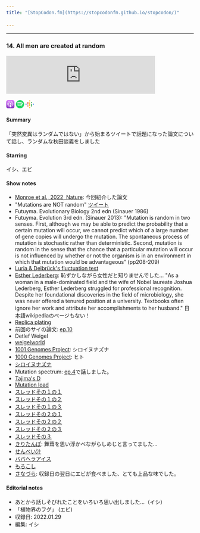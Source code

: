 ```yaml
---
title: "[StopCodon.fm](https://stopcodonfm.github.io/stopcodon/)"

---
```

-------

### 14. All men are created at random 

<iframe src="https://anchor.fm/stopcodon/embed/episodes/14--All-men-are-created-at-random-e1dloro" height="102px" width="400px" frameborder="0" scrolling="no"></iframe>

[<img src="https://raw.githubusercontent.com/StopCodonfm/stopcodon/main/logos/apple-podcasts.png" width="22px">](https://podcasts.apple.com/jp/podcast/14-all-men-are-created-at-random/id1572672009?i=1000549429623)
[<img src="https://raw.githubusercontent.com/StopCodonfm/stopcodon/main/logos/spotify.png" width="22px">](https://open.spotify.com/episode/6QVQ7y0MsMSkmG7No4VsIN?si=48a0505cbd914d55)
[<img src="https://raw.githubusercontent.com/StopCodonfm/stopcodon/main/logos/google-podcasts.png" width="22px">](https://podcasts.google.com/feed/aHR0cHM6Ly9hbmNob3IuZm0vcy81YjY0MGVhMC9wb2RjYXN0L3Jzcw/episode/M2IzZTE0NGUtOTBjZi00YzM2LWE0YjUtMjBlYTQ0OGYxMDVl?sa=X&ved=0CAUQkfYCahcKEwjg2NGC4tn1AhUAAAAAHQAAAAAQAQ)

#### Summary
「突然変異はランダムではない」から始まるツイートで話題になった論文について話し、ランダムな秋田談義をしました

#### Starring
イシ、エビ

#### Show notes

+ [Monroe et al., 2022, Nature](https://www.nature.com/articles/s41586-021-04269-6): 今回紹介した論文
+ "Mutations are NOT random" [ツイート](https://twitter.com/Grey_Monroe/status/1481298489191837701)
+ Futuyma. Evolutionary Biology 2nd edn (Sinauer 1986)
+ Futuyma. Evolution 3rd edn. (Sinauer 2013): "Mutation is random in two senses. First, although we may be able to predict the probability that a certain mutation will occur, we cannot predict which of a large number of gene copies will undergo the mutation. The spontaneous process of mutation is stochastic rather than deterministic. Second, mutation is random in the sense that the chance that a particular mutation will occur is not influenced by whether or not the organism is in an environment in which that mutation would be advantageous” (pp208-209)
+ [Luria & Delbrück's fluctuation test](https://en.wikipedia.org/wiki/Luria%E2%80%93Delbr%C3%BCck_experiment)
+ [Esther Lederberg](https://en.wikipedia.org/wiki/Esther_Lederberg): 恥ずかしながら女性だと知りませんでした… "As a woman in a male-dominated field and the wife of Nobel laureate Joshua Lederberg, Esther Lederberg struggled for professional recognition. Despite her foundational discoveries in the field of microbiology, she was never offered a tenured position at a university. Textbooks often ignore her work and attribute her accomplishments to her husband." 日本語wikipediaのページもない！
+ [Replica plating](https://en.wikipedia.org/wiki/Replica_plating) 
+ 前回のサイの論文: [ep.10](https://stopcodonfm.github.io/stopcodon/episodes/010.html)
+ Detlef Weigel
+ [weigelworld](https://weigelworld.org/)
+ [1001 Genomes Project](https://1001genomes.org/): シロイヌナズナ
+ [1000 Genomes Project](https://www.internationalgenome.org/): ヒト
+ [シロイヌナズナ](https://ja.wikipedia.org/wiki/%E3%82%B7%E3%83%AD%E3%82%A4%E3%83%8C%E3%83%8A%E3%82%BA%E3%83%8A)
+ Mutation spectrum: [ep.4](https://stopcodonfm.github.io/stopcodon/episodes/004.html)で話しました。
+ [Tajima's D](https://www.s.u-tokyo.ac.jp/ja/story/newsletter/keywords/38/06.html)
+ [Mutation load](https://en.wikipedia.org/wiki/Genetic_load)
+ [スレッドその１の１](https://twitter.com/molly_przew/status/1481369359402606592)
+ [スレッドその１の２](https://twitter.com/PlantEvolution/status/1481407461571629056)
+ [スレッドその１の３](https://twitter.com/RELenski/status/1481432905507299328)
+ [スレッドその２の１](https://twitter.com/3rdreviewer/status/1481326554089205768)
+ [スレッドその２の２](https://twitter.com/PdraicFlood/status/1481335840341118989)
+ [スレッドその２の３](https://twitter.com/Haoran_Cai/status/1481727491047780352)
+ [スレッドその３](https://twitter.com/fragmites/status/1481352301247746051)
+ [きりたんぽ](https://ja.wikipedia.org/wiki/きりたんぽ): 舞茸を思い浮かべながらしめじと言ってました…
+ [せんべい汁](https://ja.wikipedia.org/wiki/せんべい汁)
+ [ババヘラアイス](https://ja.wikipedia.org/wiki/%E3%83%90%E3%83%90%E3%83%98%E3%83%A9)
+ [もろこし](https://ja.wikipedia.org/wiki/%E3%82%82%E3%82%8D%E3%81%93%E3%81%97)
+ [さなづら](https://ja.wikipedia.org/wiki/%E3%81%95%E3%81%AA%E3%81%A5%E3%82%89): 収録日の翌日にエビが食べました、とても上品な味でした。


#### Editorial notes
- あとから話しそびれたことをいろいろ思い出しました…（イシ）
- 「植物界のフグ」 (エビ)
- 収録日: 2022.01.29
- 編集: イシ


